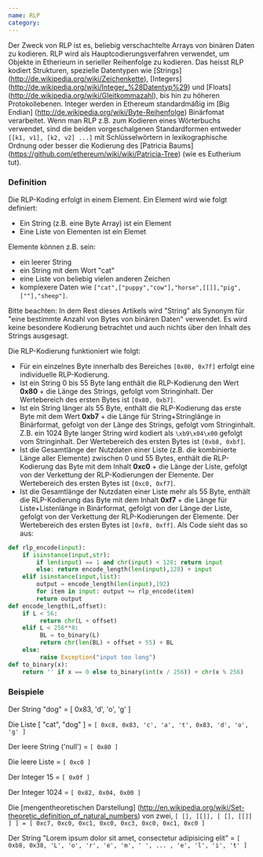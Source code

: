 ```yaml
---
name: RLP
category: 
---
```


Der Zweck von RLP ist es, beliebig verschachtelte Arrays von binären Daten zu kodieren. RLP wird als Hauptcodierungsverfahren verwendet, um Objekte in Etherieum in serieller Reihenfolge zu kodieren. Das heisst RLP kodiert Strukturen, spezielle Datentypen wie [Strings] (http://de.wikipedia.org/wiki/Zeichenkette), [Integers] (http://de.wikipedia.org/wiki/Integer_%28Datentyp%29) und [Floats] (http://de.wikipedia.org/wiki/Gleitkommazahl), bis hin zu höheren Protokollebenen. Integer werden in Ethereum standardmäßig im [Big Endian] (http://de.wikipedia.org/wiki/Byte-Reihenfolge) Binärfomat verarbeitet.
Wenn man RLP z.B. zum Kodieren eines Wörterbuchs verwendet, sind die beiden vorgeschalgenen Standardformen entweder `[[k1, v1], [k2, v2] ...]` mit Schlüsselwörtern in lexikographische Ordnung oder besser die Kodierung des [Patricia Baums] (https://github.com/ethereum/wiki/wiki/Patricia-Tree) (wie es Eutherium tut).

### Definition
Die RLP-Koding erfolgt in einem Element. Ein Element wird wie folgt definiert:

* Ein String (z.B. eine Byte Array) ist ein Element
* Eine Liste von Elementen ist ein Elemet

Elemente können z.B. sein:
- ein leerer String
- ein String mit dem Wort "cat"
- eine Liste von beliebig vielen anderen Zeichen
- komplexere Daten wie  `["cat",["puppy","cow"],"horse",[[]],"pig",[""],"sheep"]`.
 
Bitte beachten: In dem Rest dieses Artikels wird "String" als Synonym für "eine bestimmte Anzahl von Bytes von binären Daten" verwendet. Es wird keine besondere Kodierung betrachtet und auch nichts über den Inhalt des Strings ausgesagt.

Die RLP-Kodierung funktioniert wie folgt:
* Für ein einzelnes Byte innerhalb des Bereiches `[0x00, 0x7f]` erfolgt eine individuelle RLP-Kodierung.
* Ist ein String 0 bis 55 Byte lang enthält die RLP-Kodierung den Wert **0x80** + die Länge des Strings, gefolgt vom Stringinhalt. Der Wertebereich des ersten Bytes ist `[0x80, 0xb7]`.
* Ist ein String länger als 55 Byte, enthält die RLP-Kodierung das erste Byte mit dem Wert **0xb7** + die Länge für String+Stringlänge in Binärformat, gefolgt von der Länge des Strings, gefolgt vom Stringinhalt. Z.B. ein 1024 Byte langer String wird kodiert als `\xb9\x04\x00` gefolgt vom Stringinhalt. Der Wertebereich des ersten Bytes ist `[0xb8, 0xbf]`.
* Ist die Gesamtlänge der Nutzdaten einer Liste (z.B. die kombinierte Länge aller Elemente)  zwischen 0 und 55 Bytes, enthält die RLP-Kodierung das Byte mit dem Inhalt **0xc0** + die Länge der Liste, gefolgt von der Verkettung der RLP-Kodierungen der Elemente. Der Wertebereich des ersten Bytes ist `[0xc0, 0xf7]`.
* Ist die Gesamtlänge der Nutzdaten einer Liste mehr als 55 Byte, enthält die RLP-Kodierung das Byte mit dem Inhalt **0xf7** +  die Länge für Liste+Listenlänge in Binärformat, gefolgt von der Länge der Liste, gefolgt von der Verkettung der RLP-Kodierungen der Elemente. Der Wertebereich des ersten Bytes ist `[0xf8, 0xff]`.
Als Code sieht das so aus:
```python
def rlp_encode(input):
    if isinstance(input,str):
        if len(input) == 1 and chr(input) < 128: return input
        else: return encode_length(len(input),128) + input
    elif isinstance(input,list):
        output = encode_length(len(input),192)
        for item in input: output += rlp_encode(item)
        return output
def encode_length(L,offset):
    if L < 56:
         return chr(L + offset)
    elif L < 256**8:
         BL = to_binary(L)
         return chr(len(BL) + offset + 55) + BL
    else:
         raise Exception("input too long")
def to_binary(x):
    return '' if x == 0 else to_binary(int(x / 256)) + chr(x % 256)
```
### Beispiele

Der String "dog" = [ 0x83, 'd', 'o', 'g' ]

Die Liste [ "cat", "dog" ] = `[ 0xc8, 0x83, 'c', 'a', 't', 0x83, 'd', 'o', 'g' ]`

Der leere String ('null') = `[ 0x80 ]`

Die leere Liste = `[ 0xc0 ]`

Der Integer 15 = `[ 0x0f ]`

Der Integer 1024 = `[ 0x82, 0x04, 0x00 ]`

Die [mengentheoretischen Darstellung] (http://en.wikipedia.org/wiki/Set-theoretic_definition_of_natural_numbers) von zwei, `[ [], [[]], [ [], [[]] ] ] = [ 0xc7, 0xc0, 0xc1, 0xc0, 0xc3, 0xc0, 0xc1, 0xc0 ]`

Der String "Lorem ipsum dolor sit amet, consectetur adipisicing elit" = `[ 0xb8, 0x38, 'L', 'o', 'r', 'e', 'm', ' ', ... , 'e', 'l', 'i', 't' ]`
